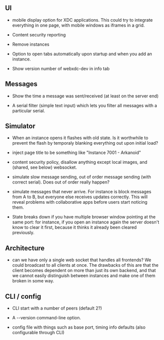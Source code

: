 ## UI

- mobile display option for XDC applications. This could try to integrate
  everything in one page, with mobile windows as iframes in a grid.

- Content security reporting

- Remove instances

- Option to open tabs automatically upon startup and when you add an instance.

- Show version number of webxdc-dev in info tab

## Messages

- Show the time a message was sent/received (at least on the server end)

- A serial filter (simple text input) which lets you filter all messages with a
  particular serial.

## Simulator

- When an instance opens it flashes with old state. Is it worthwhile to prevent
  the flash by temporaly blanking everything out upon initial load?
- inject page title to be something like "Instance 7001 - Arkanoid"

- content security policy, disallow anything except local images,
  and (shared, see below) websocket.

- simulate slow message sending, out of order message sending (with correct
  serial). Does out of order really happen?

- simulate messages that never arrive. For instance is block messages from A to
  B, but everyone else receives updates correctly. This will reveal problems
  with collaborative apps before users start noticing them.

- State breaks down if you have multiple browser window pointing at the same
  port: for instance, if you open an instance again the server doesn't know to
  clear it first, because it thinks it already been cleared previously.

## Architecture

- can we have only a single web socket that handles all frontends? We could
  broadcast to all clients at once. The drawbacks of this are that the client
  becomes dependent on more than just its own backend, and that we cannot
  easily distinguish between instances and make one of them broken in some way.

## CLI / config

- CLI start with a number of peers (default 2?)

- A --version command-line option.

- config file with things such as base port, timing info defaults (also
  configurable through CLI)
